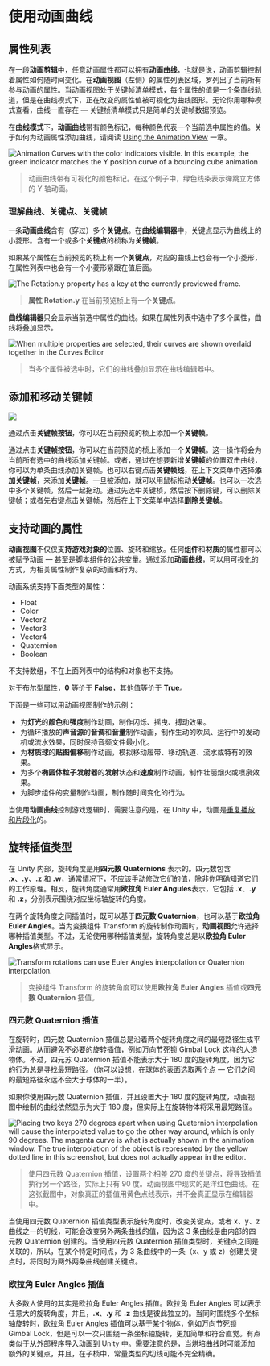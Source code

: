 <!-- Unity Manual > Animation > Animation Clips > Animation Window Guide > Using Animation Curves -->

<!-- # Using Animation Curves -->
# 使用动画曲线

<!-- ## The Property List -->
## 属性列表

<!-- In an **Animation Clip**, any animatable property can have an **Animation Curve**, which means that the Animation Clip controls how that property changes over time. In the property list area of the **Animation View** (on the left), all the currently animated properties are listed. With the Animation View in Dope Sheet mode, the animated values for each property appear only as linear tracks, however in Curves mode you are able to see the the changing values of properties visualised as lines on graph. Whichever mode you use to view, the curves still exist - the Dope Sheet mode just gives you a simplified view of the data showing only when the keyframes occur. -->
在一段**动画剪辑**中，任意动画属性都可以拥有**动画曲线**，也就是说，动画剪辑控制着属性如何随时间变化。在**动画视图**（左侧）的属性列表区域，罗列出了当前所有参与动画的属性。当动画视图处于关键帧清单模式，每个属性的值是一个条直线轨道，但是在曲线模式下，正在改变的属性值被可视化为曲线图形。无论你用哪种模式查看，曲线一直存在 — 关键桢清单模式只是简单的关键帧数据预览。

<!-- In **Curves** mode, the **Animation Curves** have colored curve indicators, each colour representing the values for one of the currently selected properties in the property list. For information on how to add curves to an animation property, see the section on [Using the Animation View](https://docs.unity3d.com/550/Documentation/Manual/animeditor-UsingAnimationEditor.html). -->
在**曲线模式**下，**动画曲线**带有颜色标记，每种颜色代表一个当前选中属性的值。关于如何为动画属性添加曲线，请阅读 [Using the Animation View](https://docs.unity3d.com/550/Documentation/Manual/animeditor-UsingAnimationEditor.html) 一章。

![Animation Curves with the color indicators visible. In this example, the green indicator matches the Y position curve of a bouncing cube animation](https://docs.unity3d.com/550/Documentation/uploads/Main/AnimationEditorBouncingCube.gif)
<!-- > Animation Curves with the color indicators visible. In this example, the green indicator matches the Y position curve of a bouncing cube animation -->
> 动画曲线带有可视化的颜色标记。在这个例子中，绿色线条表示弹跳立方体的 Y 轴动画。

<!-- ### Understanding Curves, Keys and Keyframes -->
### 理解曲线、关键点、关键帧

<!-- An **Animation Curve** has multiple **keys** which are control points that the curve passes through. These are visualized in the **Curve Editor** as small diamond shapes on the curves. A frame in which one or more of the shown curves have a **key** is called a **keyframe**. -->
一条**动画曲线**含有（穿过）多个**关键点**。在**曲线编辑器**中，关键点显示为曲线上的小菱形。含有一个或多个**关键点**的桢称为**关键帧**。

<!-- If a property has a **key** in the currently previewed frame, the curve indicator will have a diamond shape, and the property list will also have diamond shapes next to the value. -->
如果某个属性在当前预览的桢上有一个**关键点**，对应的曲线上也会有一个小菱形，在属性列表中也会有一个小菱形紧跟在值后面。

![The Rotation.y property has a key at the currently previewed frame.](https://docs.unity3d.com/550/Documentation/uploads/Main/AnimationWindowCurveKeyframe.png)
<!-- > The **Rotation.y** property has a **key** at the currently previewed frame. -->
> **属性 Rotation.y** 在当前预览桢上有一个**关键点**。

<!-- The **Curve Editor** will only show curves for the properties that are selected. If multiple properties are selected in the property list, the curves will be shown overlaid together. -->
**曲线编辑器**只会显示当前选中属性的曲线。如果在属性列表中选中了多个属性，曲线将叠加显示。

![When multiple properties are selected, their curves are shown overlaid together in the Curves Editor](https://docs.unity3d.com/550/Documentation/uploads/Main/AnimationWindowMultipleCurves.png)
<!-- > When multiple properties are selected, their curves are shown overlaid together in the Curves Editor -->
> 当多个属性被选中时，它们的曲线叠加显示在曲线编辑器中。

<!-- ## Adding and Moving Keyframes -->
## 添加和移动关键帧

![](https://docs.unity3d.com/550/Documentation/uploads/Main/AnimationEditorAddKeyframeButton.png)

<!-- You can add a **keyframe** at the currently previewed frame by clicking the **Keyframe button**. -->
通过点击**关键帧按钮**，你可以在当前预览的桢上添加一个**关键帧**。

<!-- A **keyframe** can be added at the currently previewed frame by clicking the **Keyframe button**. This will add a keyframe to all currently selected curves. Alternatively you can add a keyframe to a single curve at any given frame by double-clicking the curve where the new **keyframe** should be. It is also possible to add a **keyframe** by right-clicking the **Keyframe Line** and select **Add Keyframe** from the context menu. Once placed, **keyframes** can be dragged around with the mouse. It is also possible to select multiple **keyframes** to drag at once. **Keyframes** can be deleted by selecting them and pressing **Delete**, or by right-clicking on them and selecting **Delete Keyframe** from the context menu. -->
通过点击**关键帧按钮**，你可以在当前预览的桢上添加一个**关键帧**。这一操作将会为当前所有选中的曲线添加关键帧。或者，通过在想要新增**关键帧**的位置双击曲线，你可以为单条曲线添加关键帧。也可以右键点击**关键帧线**，在上下文菜单中选择**添加关键帧**，来添加**关键帧**。一旦被添加，就可以用鼠标拖动**关键帧**。也可以一次选中多个关键帧，然后一起拖动。通过先选中关键桢，然后按下删除键，可以删除关键帧；或者先右键点击关键帧，然后在上下文菜单中选择**删除关键帧**。

<!-- ## Supported Animatable Properties -->
## 支持动画的属性

<!-- The **Animation View** can be used to animate much more than just the position, rotation, and scale of a **Game Object**. The properties of any **Component** and **Material** can be animated - even the public variables of your own scripts components. Making animations with complex visual effects and behaviors is only a matter of adding **Animation Curves** for the relevant properties. -->
**动画视图**不仅仅支**持游戏对象的**位置、旋转和缩放。任何**组件**和**材质**的属性都可以被赋予动画 — 甚至是脚本组件的公共变量。通过添加**动画曲线**，可以用可视化的方式，为相关属性制作复杂的动画和行为。

<!-- The following types of properties are supported in the animation system: -->
动画系统支持下面类型的属性：

* Float
* Color
* Vector2
* Vector3
* Vector4
* Quaternion
* Boolean

<!-- Arrays are not supported and neither are structs or objects other than the ones listed above. -->
不支持数组，不在上面列表中的结构和对象也不支持。

<!-- For boolean properties, a value of **0** equals **False** while any other value equals **True**. -->
对于布尔型属性，**0** 等价于 **False**，其他值等价于 **True**。

<!-- Here are a few examples of the many things the **Animation View** can be used for: -->
下面是一些可以用动画视图制作的示例：

<!-- 
* Animate the **Color** and **Intensity** of a **Light** to make it blink, flicker, or pulsate.
* Animate the **Pitch** and **Volume** of a looping **Audio Source** to bring life to blowing wind, running engines, or flowing water while keeping the sizes of the sound assets to a minimum.
* Animate the **Texture Offset** of a **Material** to simulate moving belts or tracks, flowing water, or special effects.
* Animate the **Emit** state and **Velocities** of multiple **Ellipsoid Particle Emitters** to create spectacular fireworks or fountain displays.
* Animate variables of your own script components to make things behave differently over time.
 -->
* 为**灯光**的**颜色**和**强度**制作动画，制作闪烁、摇曳、搏动效果。
* 为循环播放的**声音源**的**音调**和**音量**制作动画，制作生动的吹风、运行中的发动机或流水效果，同时保持音频文件最小化。
* 为**材质球**的**贴图偏移**制作动画，模拟移动履带、移动轨道、流水或特有的效果。
* 为多个**椭圆体粒子发射器**的**发射**状态和**速度**制作动画，制作壮丽烟火或喷泉效果。
* 为脚步组件的变量制作动画，制作随时间变化的行为。

<!-- When using **Animation Curves** to control game logic, please be aware of the way animations are [played back and sampled](https://docs.unity3d.com/550/Documentation/Manual/AnimationScripting.html) in Unity. -->
当使用**动画曲线**控制游戏逻辑时，需要注意的是，在 Unity 中，动画是[重复播放和片段化](https://docs.unity3d.com/550/Documentation/Manual/AnimationScripting.html)的。

<!-- ## Rotation Interpolation Types -->
## 旋转插值类型

<!-- In Unity rotations are internally represented as **Quaternions**. Quaternions consist of **.x**, **.y**, **.z**, and **.w** values that should generally not be modified manually except by people who know exactly what they’re doing. Instead, rotations are typically manipulated using **Euler Angles** which have **.x**, **.y**, and **.z** values representing the rotations around those three respective axes. -->
在 Unity 内部，旋转角度是用**四元数 Quaternions** 表示的。四元数包含 **.x**、**.y**、**.z** 和 **.w**，通常情况下，不应该手动修改它们的值，除非你明确知道它们的工作原理。相反，旋转角度通常用**欧拉角 Euler Angules**表示，它包括 **.x**、**.y** 和 **.z**，分别表示围绕对应坐标轴旋转的角度。

<!-- When interpolating between two rotations, the interpolation can either be performed on the **Quaternion** values or on the **Euler Angles** values. The **Animation View** lets you choose which form of interpolation to use when animating **Transform** rotations. However, the rotations are always shown in the form of **Euler Angles** values no matter which interpolation form is used. -->
在两个旋转角度之间插值时，既可以基于**四元数 Quaternion**，也可以基于**欧拉角 Euler Angles**。当为变换组件 Transform 的旋转制作动画时，**动画视图**允许选择哪种插值类型。不过，无论使用哪种插值类型，旋转角度总是以**欧拉角 Euler Angles**格式显示。

![Transform rotations can use Euler Angles interpolation or Quaternion interpolation.](https://docs.unity3d.com/550/Documentation/uploads/Main/AnimationEditorQuaternionInterpolationMenu.png)
<!-- > Transform rotations can use Euler Angles interpolation or Quaternion interpolation. -->
> 变换组件 Transform 的旋转角度可以使用**欧拉角 Euler Angles** 插值或**四元数 Quaternion** 插值。

<!-- ### Quaternion Interpolation -->
### 四元数 Quaternion 插值

<!-- Quaternion interpolation always generates smooth changes in rotation along the shortest path between two rotations. This avoids rotation interpolation artifacts such as Gimbal Lock. However, Quaternion interpolation cannot represent rotations larger than 180 degrees, due to its behaviour of always finding the shortest path. (You can picture this by picking two points on the surface of a sphere - the shortest line between them will never be more than half-way around the sphere). -->
在旋转时，四元数 Quaternion 插值总是沿着两个旋转角度之间的最短路径生成平滑动画。从而避免不必要的旋转插值，例如万向节死锁 Gimbal Lock 这样的人造物体。不过，四元苏 Quaternion 插值不能表示大于 180 度的旋转角度，因为它的行为总是寻找最短路径。（你可以设想，在球体的表面选取两个点 — 它们之间的最短路径永远不会大于球体的一半）。

<!-- If you use Quaternion interpolation and set the numerical rotation values further than 180 degrees apart, the curve drawn in the animation window will still appear to cover more than a 180 degree range, however the actual rotation of the object will take the shortest path. -->
如果你使用四元数 Quaternion 插值，并且设置大于 180 度的旋转角度，动画视图中绘制的曲线依然显示为大于 180 度，但实际上在旋转物体将采用最短路径。

![Placing two keys 270 degrees apart when using Quaternion interpolation will cause the interpolated value to go the other way around, which is only 90 degrees. The magenta curve is what is actually shown in the animation window. The true interpolation of the object is represented by the yellow dotted line in this screenshot, but does not actually appear in the editor.](https://docs.unity3d.com/550/Documentation/uploads/Main/AnimationEditorQuaternionInterpolation.png)
<!-- > Placing two keys 270 degrees apart when using Quaternion interpolation will cause the interpolated value to go the other way around, which is only 90 degrees. The magenta curve is what is actually shown in the animation window. The true interpolation of the object is represented by the yellow dotted line in this screenshot, but does not actually appear in the editor. -->
> 使用四元数 Quaternion 插值，设置两个相差 270 度的关键点，将导致插值执行另一个路径，实际上只有 90 度。动画视图中现实的是洋红色曲线。在这张截图中，对象真正的插值用黄色点线表示，并不会真正显示在编辑器中。

<!-- When using Quaternion interpolation for rotation, changing the keys or tangents of either the x, y or z curve may also change the values of the other two curves, since all three curves are created from the internal Quaternion representation. When using Quaternion interpolation, keys are always linked, so that creating a key at a specific time for one of the three curves (x, y or z) will also create a key at that time for the other two curves. -->
当使用四元数 Quaternion 插值类型表示旋转角度时，改变关键点，或者 x、y、z 曲线之一的切线，可能会改变另外两条曲线的值，因为这 3 条曲线是由内部的四元数 Quaternion 创建的。当使用四元数 Quaternion 插值类型时，关键点之间是关联的，所以，在某个特定时间点，为 3 条曲线中的一条（x、y 或 z）创建关键点时，将同时为两外两条曲线创建关键点。

<!-- ### Euler Angles Interpolation -->
### 欧拉角 Euler Angles 插值

<!-- Euler Angles interpolation is what most people are used to working with. Euler Angles can represent arbitrary large rotations and the **.x**, **.y**, and **.z** curves are independent from each other. Euler Angles interpolation can be subject to artifacts such as Gimbal Lock when rotating around multiple axes at the same time, but are intuitive to work with for simple rotations around one axis at a time. When Euler Angles interpolation is used, Unity internally bakes the curves into the Quaternion representation used internally. This is similar to what happens when importing animation into Unity from external programs. Note that this curve baking may add extra keys in the process and that tangents with the **Constant** tangent type may not be completely precise at a sub-frame level. -->
大多数人使用的其实是欧拉角 Euler Angles 插值。欧拉角 Euler Angles 可以表示任意大的旋转角度，并且，**.x**、**.y** 和 **.z** 曲线是彼此独立的。当同时围绕多个坐标轴旋转时，欧拉角 Euler Angles 插值可以基于某个物体，例如万向节死锁 Gimbal Lock，但是可以一次只围绕一条坐标轴旋转，更加简单和符合直觉。有点类似于从外部程序导入动画到 Unity 中。需要注意的是，当烘培曲线时可能添加额外的关键点，并且，在子桢中，常量类型的切线可能不完全精确。



